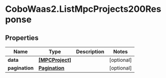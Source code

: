 # CoboWaas2.ListMpcProjects200Response

## Properties

Name | Type | Description | Notes
------------ | ------------- | ------------- | -------------
**data** | [**[MPCProject]**](MPCProject.md) |  | [optional] 
**pagination** | [**Pagination**](Pagination.md) |  | [optional] 


